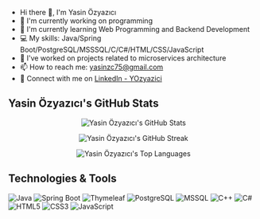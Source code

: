 - Hi there 👋, I'm Yasin Özyazıcı
- 🌱 I'm currently working on programming
- 🌱 I'm currently learning Web Programming and Backend Development
- 💻 My skills: Java/Spring Boot/PostgreSQL/MSSSQL/C/C#/HTML/CSS/JavaScript
- 🔧 I've worked on projects related to microservices architecture
- 📫 How to reach me: yasinzc75@gmail.com
- 👔 Connect with me on [LinkedIn - YOzyazici](https://www.linkedin.com/in/yozyazici/)

## Yasin Özyazıcı's GitHub Stats

<p align="center">
  <img src="https://github-readme-stats.vercel.app/api?username=YOzyazici&show_icons=true&theme=radical" alt="Yasin Özyazıcı's GitHub Stats" />
</p>

<p align="center">
  <img src="https://github-readme-streak-stats.herokuapp.com/?user=YOzyazici&theme=radical" alt="Yasin Özyazıcı's GitHub Streak" />
</p>

<p align="center">
  <img src="https://github-readme-stats.vercel.app/api/top-langs/?username=YOzyazici&layout=compact&theme=radical" alt="Yasin Özyazıcı's Top Languages" />
</p>

## Technologies & Tools

![Java](https://img.shields.io/badge/Java-ED8B00?style=for-the-badge&logo=java&logoColor=white)
![Spring Boot](https://img.shields.io/badge/Spring%20Boot-6DB33F?style=for-the-badge&logo=spring-boot&logoColor=white)
![Thymeleaf](https://img.shields.io/badge/Thymeleaf-005F0F?style=for-the-badge&logo=thymeleaf&logoColor=white)
![PostgreSQL](https://img.shields.io/badge/PostgreSQL-316192?style=for-the-badge&logo=postgresql&logoColor=white)
![MSSQL](https://img.shields.io/badge/Microsoft%20SQL%20Server-CC2927?style=for-the-badge&logo=microsoft-sql-server&logoColor=white)
![C++](https://img.shields.io/badge/C%2B%2B-00599C?style=for-the-badge&logo=c%2B%2B&logoColor=white)
![C#](https://img.shields.io/badge/C%23-239120?style=for-the-badge&logo=c-sharp&logoColor=white)
![HTML5](https://img.shields.io/badge/HTML5-E34F26?style=for-the-badge&logo=html5&logoColor=white)
![CSS3](https://img.shields.io/badge/CSS3-1572B6?style=for-the-badge&logo=css3&logoColor=white)
![JavaScript](https://img.shields.io/badge/JavaScript-F7DF1E?style=for-the-badge&logo=javascript&logoColor=black)
